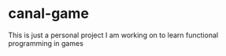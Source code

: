 # canal-game
This is just a personal project I am working on to learn functional programming in games
